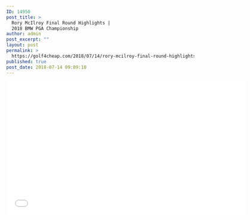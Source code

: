 ```yaml
---
ID: 14950
post_title: >
  Rory McIlroy Final Round Highlights |
  2018 BMW PGA Championship
author: admin
post_excerpt: ""
layout: post
permalink: >
  https://golf4cheap.com/2018/07/14/rory-mcilroy-final-round-highlights-2018-bmw-pga-championship/
published: true
post_date: 2018-07-14 09:09:10
---
```

<iframe width="640" height="360" src="//www.youtube.com/embed/f52jlVTgjsc" frameborder="0" allow="autoplay; encrypted-media" allowfullscreen></iframe>